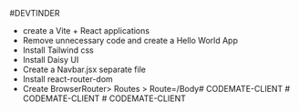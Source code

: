 #DEVTINDER


- create a Vite + React applications
- Remove unnecessary code and create a Hello World App
- Install Tailwind css
- Install Daisy UI
- Create a Navbar.jsx separate file
- Install react-router-dom
- Create BrowserRouter> Routes > Route=/Body#   C O D E M A T E - C L I E N T  
 #   C O D E M A T E - C L I E N T  
 #   C O D E M A T E - C L I E N T  
 